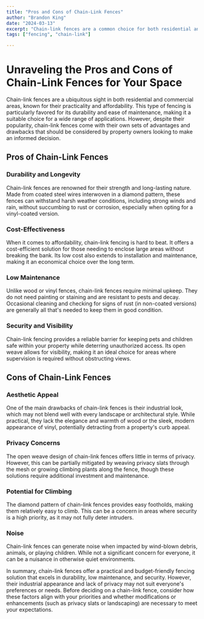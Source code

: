 ```yaml
---
title: "Pros and Cons of Chain-Link Fences"
author: "Brandon King"
date: "2024-03-13"
excerpt: "Chain-link fences are a common choice for both residential and commercial properties. Discover their benefits and drawbacks."
tags: ["fencing", "chain-link"]

---
```

# Unraveling the Pros and Cons of Chain-Link Fences for Your Space

Chain-link fences are a ubiquitous sight in both residential and commercial areas, known for their practicality and affordability. This type of fencing is particularly favored for its durability and ease of maintenance, making it a suitable choice for a wide range of applications. However, despite their popularity, chain-link fences come with their own sets of advantages and drawbacks that should be considered by property owners looking to make an informed decision.

## Pros of Chain-Link Fences

### Durability and Longevity

Chain-link fences are renowned for their strength and long-lasting nature. Made from coated steel wires interwoven in a diamond pattern, these fences can withstand harsh weather conditions, including strong winds and rain, without succumbing to rust or corrosion, especially when opting for a vinyl-coated version.

### Cost-Effectiveness

When it comes to affordability, chain-link fencing is hard to beat. It offers a cost-efficient solution for those needing to enclose large areas without breaking the bank. Its low cost also extends to installation and maintenance, making it an economical choice over the long term.

### Low Maintenance

Unlike wood or vinyl fences, chain-link fences require minimal upkeep. They do not need painting or staining and are resistant to pests and decay. Occasional cleaning and checking for signs of rust (in non-coated versions) are generally all that's needed to keep them in good condition.

### Security and Visibility

Chain-link fencing provides a reliable barrier for keeping pets and children safe within your property while deterring unauthorized access. Its open weave allows for visibility, making it an ideal choice for areas where supervision is required without obstructing views.

## Cons of Chain-Link Fences

### Aesthetic Appeal

One of the main drawbacks of chain-link fences is their industrial look, which may not blend well with every landscape or architectural style. While practical, they lack the elegance and warmth of wood or the sleek, modern appearance of vinyl, potentially detracting from a property's curb appeal.

### Privacy Concerns

The open weave design of chain-link fences offers little in terms of privacy. However, this can be partially mitigated by weaving privacy slats through the mesh or growing climbing plants along the fence, though these solutions require additional investment and maintenance.

### Potential for Climbing

The diamond pattern of chain-link fences provides easy footholds, making them relatively easy to climb. This can be a concern in areas where security is a high priority, as it may not fully deter intruders.

### Noise

Chain-link fences can generate noise when impacted by wind-blown debris, animals, or playing children. While not a significant concern for everyone, it can be a nuisance in otherwise quiet environments.

In summary, chain-link fences offer a practical and budget-friendly fencing solution that excels in durability, low maintenance, and security. However, their industrial appearance and lack of privacy may not suit everyone's preferences or needs. Before deciding on a chain-link fence, consider how these factors align with your priorities and whether modifications or enhancements (such as privacy slats or landscaping) are necessary to meet your expectations.

